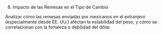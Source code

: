 8. Impacto de las Remesas en el Tipo de Cambio

Analizar cómo las remesas enviadas por mexicanos en el extranjero (especialmente desde EE. UU.) afectan la estabilidad del peso, y cómo se correlacionan con la fortaleza o debilidad del dólar.